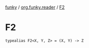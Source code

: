 [funky](../index.md) / [org.funky.reader](index.md) / [F2](.)

# F2

`typealias F2<X, Y, Z> = (X, Y) -> Z`